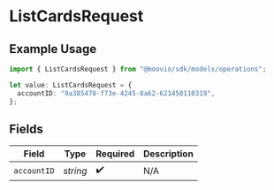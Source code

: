 # ListCardsRequest

## Example Usage

```typescript
import { ListCardsRequest } from "@moovio/sdk/models/operations";

let value: ListCardsRequest = {
  accountID: "9a385478-f73e-4245-8a62-621450110319",
};
```

## Fields

| Field              | Type               | Required           | Description        |
| ------------------ | ------------------ | ------------------ | ------------------ |
| `accountID`        | *string*           | :heavy_check_mark: | N/A                |